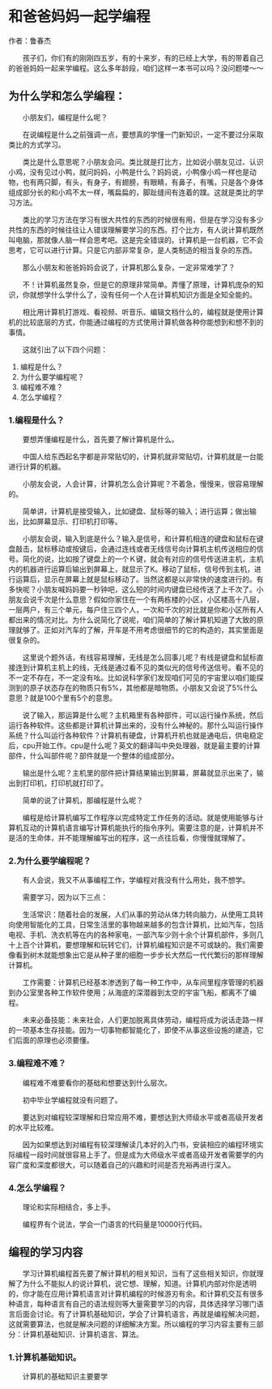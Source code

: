 # 和爸爸妈妈一起学编程

作者：鲁春杰

　　孩子们，你们有的刚刚四五岁，有的十来岁，有的已经上大学，有的带着自己的爸爸妈妈一起来学编程。这么多年龄段，咱们这样一本书可以吗？没问题喽～～

## 为什么学和怎么学编程：

　　小朋友们，编程是什么呢？

　　在说编程是什么之前强调一点，要想真的学懂一门新知识，一定不要过分采取类比的方式学习。

　　类比是什么意思呢？小朋友会问。类比就是打比方，比如说小朋友见过、认识小鸡，没有见过小鸭，就问妈妈，小鸭是什么？妈妈说，小鸭像小鸡一样也是动物，也有两只脚，有头，有身子，有翅膀，有眼睛，有鼻子，有嘴，只是各个身体组成部分长的和小鸡不太一样，嘴扁扁的，脚趾缝间有连着的蹼。这就是类比的学习方法。

　　类比的学习方法在学习有很大共性的东西的时候很有用，但是在学习没有多少共性的东西的时候往往让人错误理解要学习的东西。打个比方，有人说计算机既然叫电脑，那就像人脑一样会思考吧。这是完全错误的。计算机是一台机器，它不会思考，它可以进行计算。只是它内部非常复杂，是人类制造的相当复杂的东西。

　　那么小朋友和爸爸妈妈会说了，计算机那么复杂，一定非常难学了？

　　不！计算机虽然复杂，但是它的原理非常简单。弄懂了原理，计算机庞杂的知识，你就想学什么学什么了，没有任何一个人在计算机知识方面是全知全能的。

　　相比用计算机打游戏、看视频、听音乐、编辑文档什么的，编程就是使用计算机的比较底层的方式，你能通过编程的方式使用计算机做各种你能想到和想不到的事情。

　　这就引出了以下四个问题：

1. 编程是什么？
2. 为什么要学编程呢？
3. 编程难不难？
4. 怎么学编程？

### 1.编程是什么？

　　要想弄懂编程是什么，首先要了解计算机是什么。

　　中国人给东西起名字都是非常贴切的，计算机就非常贴切，计算机就是一台能进行计算的机器。

　　小朋友会说，人会计算，计算机怎么会计算呢？不着急，慢慢来，很容易理解的。

　　简单讲，计算机是接受输入，比如键盘、鼠标等的输入；进行运算；做出输出，比如屏幕显示、打印机打印等。

　　小朋友会说，输入到底是什么？输入是信号，和计算机相连的键盘和鼠标在键盘敲击，鼠标移动或按键后，会通过连线或者无线信号向计算机主机传送相应的信号。简化的说，比如按了键盘上的一个Ｋ键，就会有对应的信号传送进主机，主机内的机器进行运算后输出到屏幕上，就显示了K。移动了鼠标，信号传到主机，进行运算后，显示在屏幕上就是鼠标移动了。当然这都是以非常快的速度进行的。有多快呢？小朋友喊妈妈要一秒钟吧，这么短的时间内键盘已经传送了上千次了。小朋友会说千次是什么意思？假如你家住在一个有两栋楼的小区，小区楼高十八层，一层两户，有三个单元，每户住三四个人，一次和千次的对比就是你和小区所有人都出来的情况对比。为什么说简化了说呢，咱们简单的了解计算机知道了大致的原理就够了。正如对汽车的了解，开车是不用考虑很细节的它的构造的，其实里面是很复杂的。

　　这里说个题外话，有线容易理解，无线是怎么回事儿呢？有线是键盘和鼠标直接连到计算机主机上的线，无线是通过看不见的类似光的信号传送信号。看不见的不一定不存在，不一定没有吆。比如说科学家们发现咱们可见的宇宙里以咱们能探测到的原子状态存在的物质只有5%，其他都是暗物质。小朋友又会说了5%什么意思？就是100个里有5个的意思。

　　说了输入，那运算是什么呢？主机箱里有各种部件，可以运行操作系统，然后运行各种软件。这些都是计算机计算出来的，没有什么神秘的。那什么叫运行操作系统？什么叫运行各种软件？计算机有硬盘，计算机开机也就是通电后，供电稳定后，cpu开始工作。cpu是什么呢？英文的翻译叫中央处理器，就是最主要的计算部件，什么叫部件呢？部件就是一个整体的组成部分。

　　输出是什么呢？主机里的部件把计算结果输出到屏幕，屏幕就显示出来了，输出到打印机，打印机就打印了。

　　简单的说了计算机，那编程是什么呢？

　　编程是给计算机编写工作程序以完成特定工作任务的活动。就是使用能够与计算机互动的计算机语言编写计算机能执行的指令序列。需要注意的是，计算机并不是活的生命体，并不能理解编写出的程序，这一点往后看，你慢慢就理解了。

### 2.为什么要学编程呢？

　　有人会说，我又不从事编程工作，学编程对我没有什么用处，我不想学。

　　需要学习，因为以下三点：

　　生活常识：随着社会的发展，人们从事的劳动从体力转向脑力，从使用工具转向使用智能化的工具，日常生活里的事物越来越多的包含计算机，比如汽车，包括电视、手机、洗衣机等在内的各种家电，一部汽车少则十余个计算机部件，多则几十上百个计算机，要想理解和玩转它们，计算机编程知识是不可或缺的。我们需要像看到树木就能想象出它是从种子里的细胞一步步长大然后一代代繁衍的那样理解计算机。

　　工作需要：计算机已经基本渗透到了每一种工作中，从车间里程序管理的机器到办公室里各种工作软件使用；从海底的深潜器到太空的宇宙飞船，都离不了编程。

　　未来必备技能：未来社会，人们更加脱离具体劳动，编程将成为说话走路一样的一项基本生存技能。因为一切事物都智能化了，即使不从事这些设施的建造，它们后面的原理也必须要懂。

### 3.编程难不难？

　　编程难不难要看你的基础和想要达到什么层次。

　　初中毕业学编程就没有问题了。

　　要达到对编程较深理解和日常应用不难，要想达到大师级水平或者高级开发者的水平比较难。

　　因为如果想达到对编程有较深理解读几本好的入门书，安装相应的编程环境实际编程一段时间就很容易上手了。但是成为大师级水平或者高级开发者需要学的内容广度和深度都很大，可以随着自己的兴趣和时间是否充裕再进行深入。

### 4.怎么学编程？

　　理论和实际相结合，多上手。

　　编程界有个说法，学会一门语言的代码量是10000行代码。

## 编程的学习内容

　　学习计算机编程首先要了解计算机的相关知识，当有了这些相关知识，你就理解了为什么不能拟人的说计算机，说它想、理解，知道。计算机内部对你是透明的，你才能在应用计算机语言对计算机编程的时候游刃有余。和计算机交互有很多种语言，每种语言有自己的语法规则等大量需要学习的内容，具体选择学习哪门语言后面会讨论。有了计算机基础知识，学会了计算机语言，再就是编程解决问题，这就需要算法，也就是解决问题的详细解决方案。所以编程的学习内容主要有三部分：计算机基础知识、计算机语言、算法。

### 1.计算机基础知识。

　　计算机的基础知识主要要学